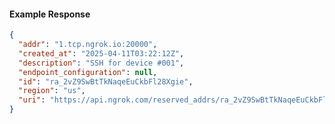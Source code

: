 <!-- Code generated for API Clients. DO NOT EDIT. -->
#### Example Response
```json
{
  "addr": "1.tcp.ngrok.io:20000",
  "created_at": "2025-04-11T03:22:12Z",
  "description": "SSH for device #001",
  "endpoint_configuration": null,
  "id": "ra_2vZ9SwBtTkNaqeEuCkbFl28Xgie",
  "region": "us",
  "uri": "https://api.ngrok.com/reserved_addrs/ra_2vZ9SwBtTkNaqeEuCkbFl28Xgie"
}
